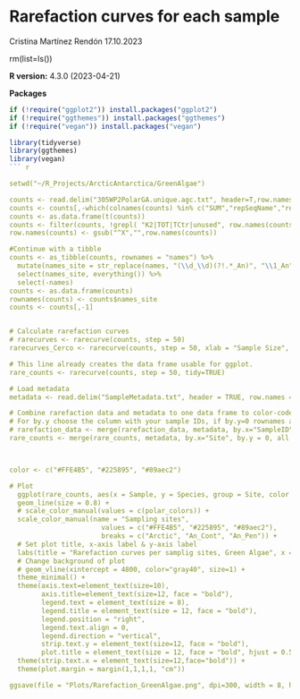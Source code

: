 # Rarefaction curves for each sample


Cristina Martínez Rendón
17.10.2023

rm(list=ls())

**R version:** 4.3.0 (2023-04-21)

**Packages**

``` r
if (!require("ggplot2")) install.packages("ggplot2")
if (!require("ggthemes")) install.packages("ggthemes")
if (!require("vegan")) install.packages("vegan")

library(tidyverse)
library(ggthemes) 
library(vegan)
``` r

setwd("~/R_Projects/ArcticAntarctica/GreenAlgae")

counts <- read.delim("305WP2PolarGA.unique.agc.txt", header=T,row.names = 1)
counts <- counts[,-which(colnames(counts) %in% c("SUM","repSeqName","repSeq","OTUConTaxonomy", "mock_community"))]
counts <- as.data.frame(t(counts))
counts <- filter(counts, !grepl( "K2|TOT|TCtr|unused", row.names(counts)))
row.names(counts) <- gsub("^X","",row.names(counts))

#Continue with a tibble
counts <- as_tibble(counts, rownames = "names") %>%
  mutate(names_site = str_replace(names, "(\\d_\\d)(?!.*_An)", "\\1_An")) %>% 
  select(names_site, everything()) %>% 
  select(-names)
counts <- as.data.frame(counts)
rownames(counts) <- counts$names_site
counts <- counts[,-1]


# Calculate rarefaction curves
# rarecurves <- rarecurve(counts, step = 50)
rarecurves_Cerco <- rarecurve(counts, step = 50, xlab = "Sample Size", ylab = "Species", label = FALSE) # Base R rarecurve.

# This line already creates the data frame usable for ggplot.
rare_counts <- rarecurve(counts, step = 50, tidy=TRUE)

# Load metadata
metadata <- read.delim("SampleMetadata.txt", header = TRUE, row.names = 1)

# Combine rarefaction data and metadata to one data frame to color-code by WWTP compartment 
# For by.y choose the column with your sample IDs, if by.y=0 rownames are used
# rarefaction_data <- merge(rarefaction_data, metadata, by.x="SampleID", by.y = 0, all = T)
rare_counts <- merge(rare_counts, metadata, by.x="Site", by.y = 0, all = T)



color <- c("#FFE4B5", "#225895", "#89aec2")

# Plot
  ggplot(rare_counts, aes(x = Sample, y = Species, group = Site, color = set)) +
  geom_line(size = 0.8) +
  # scale_color_manual(values = c(polar_colors)) +
  scale_color_manual(name = "Sampling sites",
                       values = c("#FFE4B5", "#225895", "#89aec2"),
                       breaks = c("Arctic", "An_Cont", "An_Pen")) +
  # Set plot title, x-axis label & y-axis label 
  labs(title = "Rarefaction curves per samplig sites, Green Algae", x = "Number of reads", y = "Number of OTUs") +
  # Change background of plot 
  # geom_vline(xintercept = 4800, color="gray40", size=1) +
  theme_minimal() +
  theme(axis.text=element_text(size=10), 
        axis.title=element_text(size=12, face = "bold"), 
        legend.text = element_text(size = 8),
        legend.title = element_text(size = 12, face = "bold"), 
        legend.position = "right",
        legend.text.align = 0,
        legend.direction = "vertical", 
        strip.text.y = element_text(size=12, face = "bold"), 
        plot.title = element_text(size = 12, face = "bold", hjust = 0.5)) +
  theme(strip.text.x = element_text(size=12,face="bold")) +
  theme(plot.margin = margin(1,1,1,1, "cm"))

ggsave(file = "Plots/Rarefaction_GreenAlgae.png", dpi=300, width = 8, height = 5)